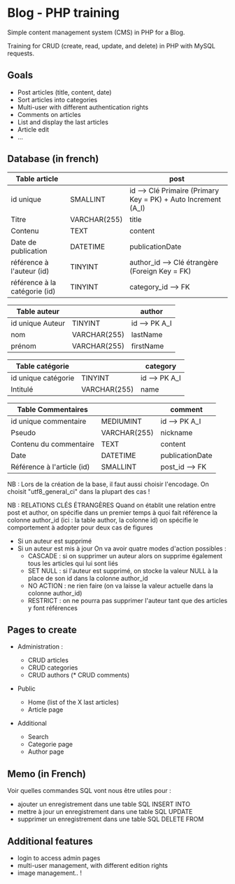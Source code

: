 # Blog - PHP training
Simple content management system (CMS) in PHP for a Blog.

Training for CRUD (create, read, update, and delete) in PHP with MySQL requests.

## Goals
- Post articles (title, content, date)
- Sort articles into categories
- Multi-user with different authentication rights
- Comments on articles
- List and display the last articles
- Article edit
- ...

## Database (in french)

  Table article                 |                 |    post
  ---                           |   ---           |     ---
  id unique                     |   SMALLINT      |    id --> Clé Primaire (Primary Key = PK) + Auto Increment (A_I)
  Titre                         |   VARCHAR(255)  |    title
  Contenu                       |   TEXT          |    content
  Date de publication           |   DATETIME      |    publicationDate
  référence à l'auteur (id)     |   TINYINT       |    author_id --> Clé étrangère (Foreign Key = FK)
  référence à la catégorie (id) |   TINYINT       |    category_id --> FK

  Table auteur                  |                 |    author
  ---                           |   ---           |     ---
  id unique Auteur              |   TINYINT       |    id --> PK A_I
  nom                           |   VARCHAR(255)  |    lastName
  prénom                        |   VARCHAR(255)  |    firstName

  Table catégorie               |                 |    category
  ---                           |   ---           |    ---
  id unique catégorie           |   TINYINT       |    id --> PK A_I
  Intitulé                      |   VARCHAR(255)  |    name

  Table Commentaires            |                 |    comment
  ---                           |   ---           |     ---
  id unique commentaire         |   MEDIUMINT     |    id --> PK A_I
  Pseudo                        |   VARCHAR(255)  |    nickname
  Contenu du commentaire        |   TEXT          |    content
  Date                          |   DATETIME      |    publicationDate
  Référence à l'article (id)    |   SMALLINT      |    post_id --> FK

NB : Lors de la création de la base, il faut aussi choisir l'encodage. On choisit "utf8_general_ci" dans la plupart des cas !

NB : RELATIONS CLÉS ÉTRANGÈRES
Quand on établit une relation entre post et author,
on spécifie dans un premier temps à quoi fait référence la colonne author_id (ici : la table author, la colonne id)
on spécifie le comportement à adopter pour deux cas de figures
- Si un auteur est supprimé
- Si un auteur est mis à jour
    On va avoir quatre modes d'action possibles :
    - CASCADE : si on supprimer un auteur alors on supprime également tous les articles qui lui sont liés
    - SET NULL : si l'auteur est supprimé, on stocke la valeur NULL à la place de son id dans la colonne author_id
    - NO ACTION : ne rien faire (on va laisse la valeur actuelle dans la colonne author_id)
    - RESTRICT : on ne pourra pas supprimer l'auteur tant que des articles y font références




## Pages to create
- Administration :
    * CRUD articles
    * CRUD categories
    * CRUD authors
   (* CRUD comments)

- Public
    * Home (list of the X last articles)
    * Article page

- Additional
    * Search
    * Categorie page
    * Author page

## Memo (in French)
Voir quelles commandes SQL vont nous être utiles pour  :
- ajouter un enregistrement dans une table          SQL INSERT INTO
- mettre à jour un enregistrement dans une table    SQL UPDATE
- supprimer un enregistrement dans une table        SQL DELETE FROM



## Additional features

  - login to access admin pages
  - multi-user management, with different edition rights
  - image management.. !
